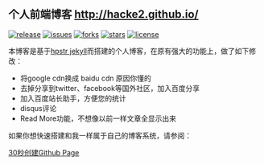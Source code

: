 个人前端博客 http://hacke2.github.io/
----------
[![release](https://img.shields.io/badge/release-v0.3.1-orange.svg)](https://github.com/hacke2/hacke2.github.io/releases) [![issues](https://img.shields.io/github/issues/hacke2/hacke2.github.io.svg)](https://github.com/hacke2/hacke2.github.io/issues) [![forks](https://img.shields.io/github/forks/hacke2/hacke2.github.io.svg)](https://github.com/hacke2/hacke2.github.io/network) [![stars](https://img.shields.io/github/stars/hacke2/hacke2.github.io.svg)](https://github.com/hacke2/hacke2.github.io/stargazers) [![license](https://img.shields.io/badge/license-MIT-blue.svg)](https://github.com/hacke2/hacke2.github.io/blob/master/LICENSE)


本博客是基于[hpstr jekyll]("https://github.com/hacke2/hpstr-jekyll-theme)而搭建的个人博客，在原有强大的功能上，做了如下修改：

* 将google cdn换成 baidu cdn 原因你懂的
* 去掉分享到twitter、facebook等国外社区，加入百度分享
* 加入百度站长助手，方便您的统计
* disqus评论
* Read More功能，不想像以前一样文章全显示出来

如果你想快速搭建和我一样属于自己的博客系统，请参阅：

[30秒创建Github Page](http://www.hacke2.cn/create-github-page/)



